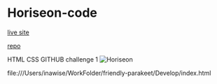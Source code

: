 # Horiseon-code

[live site](https://inawise.github.io/Horiseon-code/)

[repo](https://github.com/InaWise/Horiseon-code)

HTML CSS GITHUB challenge 1
![Horiseon](https://user-images.githubusercontent.com/77795818/109428862-e78a0600-79c6-11eb-99d1-836faa3d9b68.png)

file:///Users/inawise/WorkFolder/friendly-parakeet/Develop/index.html


